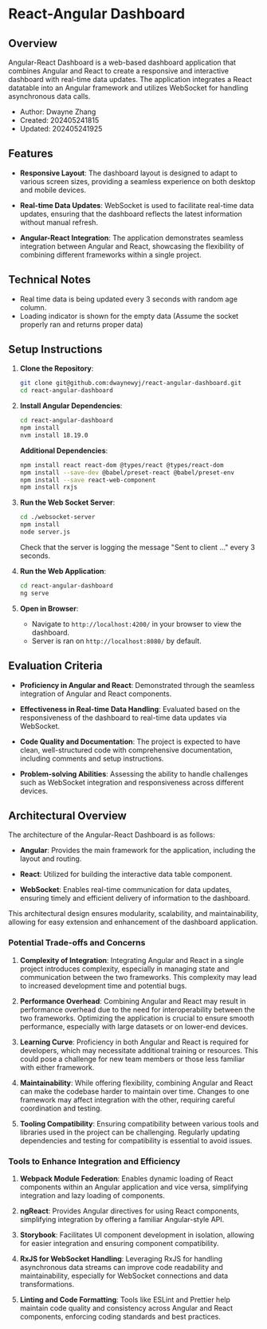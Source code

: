 # React-Angular Dashboard


## Overview

Angular-React Dashboard is a web-based dashboard application that combines Angular and React to create a responsive and interactive dashboard with real-time data updates. The application integrates a React datatable into an Angular framework and utilizes WebSocket for handling asynchronous data calls.

- Author: Dwayne Zhang
- Created: 202405241815
- Updated: 202405241925

## Features

- **Responsive Layout**: The dashboard layout is designed to adapt to various screen sizes, providing a seamless experience on both desktop and mobile devices.
  
- **Real-time Data Updates**: WebSocket is used to facilitate real-time data updates, ensuring that the dashboard reflects the latest information without manual refresh.

- **Angular-React Integration**: The application demonstrates seamless integration between Angular and React, showcasing the flexibility of combining different frameworks within a single project.

## Technical Notes
- Real time data is being updated every 3 seconds with random age column.
- Loading indicator is shown for the empty data (Assume the socket properly ran and returns proper data)

## Setup Instructions

1. **Clone the Repository**: 
    ```bash
    git clone git@github.com:dwaynewyj/react-angular-dashboard.git
    cd react-angular-dashboard
    ```

2. **Install Angular Dependencies**:
    ```bash
    cd react-angular-dashboard
    npm install
    nvm install 18.19.0
    ```

   **Additional Dependencies**:
    ```bash
    npm install react react-dom @types/react @types/react-dom
    npm install --save-dev @babel/preset-react @babel/preset-env
    npm install --save react-web-component
    npm install rxjs
    ```

3. **Run the Web Socket Server**:
    ```bash
    cd ./websocket-server
    npm install
    node server.js
    ```
    Check that the server is logging the message "Sent to client ..." every 3 seconds.

4. **Run the Web Application**:
    ```bash
    cd react-angular-dashboard
    ng serve
    ```

5. **Open in Browser**:
    - Navigate to `http://localhost:4200/` in your browser to view the dashboard.
    - Server is ran on  `http://localhost:8080/` by default.

## Evaluation Criteria

- **Proficiency in Angular and React**: Demonstrated through the seamless integration of Angular and React components.
  
- **Effectiveness in Real-time Data Handling**: Evaluated based on the responsiveness of the dashboard to real-time data updates via WebSocket.

- **Code Quality and Documentation**: The project is expected to have clean, well-structured code with comprehensive documentation, including comments and setup instructions.

- **Problem-solving Abilities**: Assessing the ability to handle challenges such as WebSocket integration and responsiveness across different devices.

## Architectural Overview

The architecture of the Angular-React Dashboard is as follows:

- **Angular**: Provides the main framework for the application, including the layout and routing.
  
- **React**: Utilized for building the interactive data table component.
  
- **WebSocket**: Enables real-time communication for data updates, ensuring timely and efficient delivery of information to the dashboard.

This architectural design ensures modularity, scalability, and maintainability, allowing for easy extension and enhancement of the dashboard application.


### Potential Trade-offs and Concerns

1. **Complexity of Integration**: Integrating Angular and React in a single project introduces complexity, especially in managing state and communication between the two frameworks. This complexity may lead to increased development time and potential bugs.

2. **Performance Overhead**: Combining Angular and React may result in performance overhead due to the need for interoperability between the two frameworks. Optimizing the application is crucial to ensure smooth performance, especially with large datasets or on lower-end devices.

3. **Learning Curve**: Proficiency in both Angular and React is required for developers, which may necessitate additional training or resources. This could pose a challenge for new team members or those less familiar with either framework.

4. **Maintainability**: While offering flexibility, combining Angular and React can make the codebase harder to maintain over time. Changes to one framework may affect integration with the other, requiring careful coordination and testing.

5. **Tooling Compatibility**: Ensuring compatibility between various tools and libraries used in the project can be challenging. Regularly updating dependencies and testing for compatibility is essential to avoid issues.

### Tools to Enhance Integration and Efficiency

1. **Webpack Module Federation**: Enables dynamic loading of React components within an Angular application and vice versa, simplifying integration and lazy loading of components.

2. **ngReact**: Provides Angular directives for using React components, simplifying integration by offering a familiar Angular-style API.

3. **Storybook**: Facilitates UI component development in isolation, allowing for easier integration and ensuring component compatibility.

4. **RxJS for WebSocket Handling**: Leveraging RxJS for handling asynchronous data streams can improve code readability and maintainability, especially for WebSocket connections and data transformations.

5. **Linting and Code Formatting**: Tools like ESLint and Prettier help maintain code quality and consistency across Angular and React components, enforcing coding standards and best practices.
